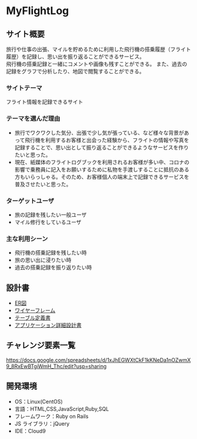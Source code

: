 # MyFlightLog

## サイト概要

旅行や仕事の出張、マイルを貯めるために利用した飛行機の搭乗履歴（フライト履歴）を記録し、思い出を振り返ることができるサービス。  
飛行機の搭乗記録と一緒にコメントや画像も残すことができる。 
また、過去の記録をグラフで分析したり、地図で閲覧することができる。

### サイトテーマ

フライト情報を記録できるサイト

### テーマを選んだ理由

- 旅行でワクワクした気分、出張で少し気が張っている、など様々な背景があって飛行機を利用するお客様と出会った経験から、フライトの情報や写真を記録することで、思い出として振り返ることができるようなサービスを作りたいと思った。
- 現在、紙媒体のフライトログブックを利用されるお客様が多い中、コロナの影響で乗務員に記入をお願いするために私物を手渡しすることに抵抗のある方もいらっしゃる。そのため、お客様個人の端末上で記録できるサービスを普及させたいと思った。

### ターゲットユーザ

- 旅の記録を残したい一般ユーザ
- マイル修行をしているユーザ

### 主な利用シーン

- 飛行機の搭乗記録を残したい時
- 旅の思い出に浸りたい時
- 過去の搭乗記録を振り返りたい時

## 設計書

- [ER図](https://github.com/imaaa34/myflightlog/files/6745759/MyFlightLog_ER.pdf)
- [ワイヤーフレーム](https://github.com/imaaa34/myflightlog/files/6745749/MyFlightLog_wireframe.pdf)
- [テーブル定義書]()
- [アプリケーション詳細設計書]()

## チャレンジ要素一覧

<https://docs.google.com/spreadsheets/d/1xJhEGWXtCkF1kKNeDa1nOZwmX9_8RxEwBTgiWmH_Thc/edit?usp=sharing>

## 開発環境

- OS：Linux(CentOS)
- 言語：HTML,CSS,JavaScript,Ruby,SQL
- フレームワーク：Ruby on Rails
- JS ライブラリ：jQuery
- IDE：Cloud9
